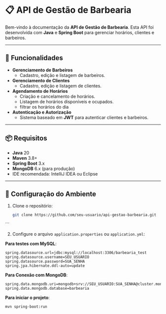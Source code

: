 

# 📋 **API de Gestão de Barbearia**

Bem-vindo à documentação da **API de Gestão de Barbearia**. Esta API foi desenvolvida com **Java** e **Spring Boot** para gerenciar horários, clientes e barbeiros.

---

## 🚀 **Funcionalidades**

- **Gerenciamento de Barbeiros**  
  - Cadastro, edição e listagem de barbeiros.
- **Gerenciamento de Clientes**  
  - Cadastro, edição e listagem de clientes.
- **Agendamento de Horários**  
  - Criação e cancelamento de horários.
  - Listagem de horários disponíveis e ocupados.
  - filtrar os horários do dia 
- **Autenticação e Autorização**  
  - Sistema baseado em **JWT** para autenticar clientes e barbeiros.

---

## 📦 **Requisitos**

- **Java** 20
- **Maven** 3.8+
- **Spring Boot** 3.x
- **MongoDB** 6.x (para produção)
- IDE recomendada: IntelliJ IDEA ou Eclipse

---

## 🔧 **Configuração do Ambiente**

1. Clone o repositório:  
   ```bash
   git clone https://github.com/seu-usuario/api-gestao-barbearia.git
 ´´´


   2. Configure o arquivo `application.properties` ou `application.yml`:

   **Para testes com MySQL**:
   ```properties
   spring.datasource.url=jdbc:mysql://localhost:3306/barbearia_test
   spring.datasource.username=SEU_USUARIO
   spring.datasource.password=SUA_SENHA
   spring.jpa.hibernate.ddl-auto=update 
```
 **Para Conexão com MongoDB**:
 ```
 spring.data.mongodb.uri=mongodb+srv://SEU_USUARIO:SUA_SENHA@cluster.mongodb.net/barbearia_prod
 spring.data.mongodb.database=barbearia
```
**Para iniciar o projeto**:
 ```
mvn spring-boot:run
 ```





